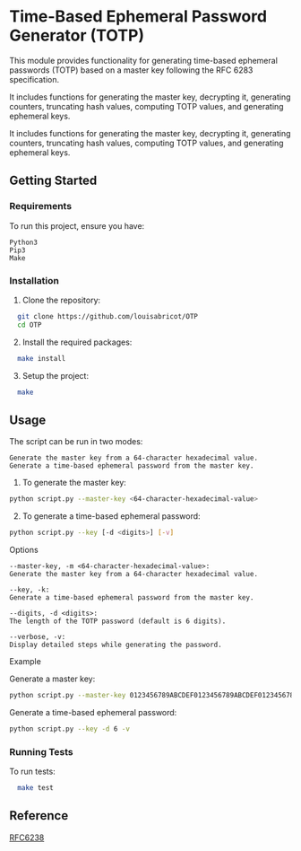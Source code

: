 # Time-Based Ephemeral Password Generator (TOTP)

This module provides functionality for generating time-based ephemeral passwords (TOTP) based on a master key following the RFC 6283 specification.

It includes functions for generating the master key, decrypting it, generating counters, truncating hash values, computing TOTP values, and generating ephemeral keys.

It includes functions for generating the master key, decrypting it, generating counters, truncating hash values, computing TOTP values, and generating ephemeral keys.
    
## Getting Started

### Requirements

To run this project, ensure you have:

    Python3
    Pip3
    Make

### Installation

1. Clone the repository:
```bash
  git clone https://github.com/louisabricot/OTP
  cd OTP
```

2. Install the required packages:
```bash
  make install
```

3. Setup the project:
```bash
  make
```

## Usage

The script can be run in two modes:

    Generate the master key from a 64-character hexadecimal value.
    Generate a time-based ephemeral password from the master key.
    
1. To generate the master key:

```bash
python script.py --master-key <64-character-hexadecimal-value>
```

2. To generate a time-based ephemeral password:

```bash
python script.py --key [-d <digits>] [-v]
```

Options

    --master-key, -m <64-character-hexadecimal-value>:
    Generate the master key from a 64-character hexadecimal value.

    --key, -k:
    Generate a time-based ephemeral password from the master key.

    --digits, -d <digits>:
    The length of the TOTP password (default is 6 digits).

    --verbose, -v:
    Display detailed steps while generating the password.

Example

Generate a master key:

```bash
python script.py --master-key 0123456789ABCDEF0123456789ABCDEF0123456789ABCDEF0123456789ABCDEF
```

Generate a time-based ephemeral password:

```bash
python script.py --key -d 6 -v
```

### Running Tests

To run tests:

```bash
  make test
```

## Reference
[RFC6238](https://datatracker.ietf.org/doc/html/rfc6238)

